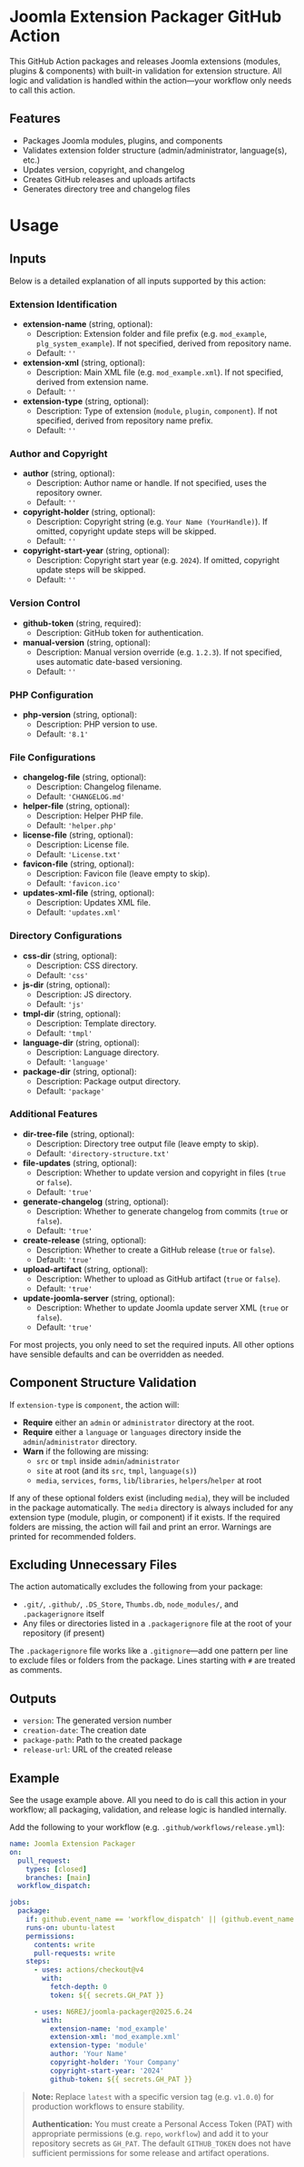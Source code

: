 # Joomla Extension Packager GitHub Action

This GitHub Action packages and releases Joomla extensions (modules, plugins & components) with built-in validation for extension structure. All logic and validation is handled within the action—your workflow only needs to call this action.

## Features
- Packages Joomla modules, plugins, and components
- Validates extension folder structure (admin/administrator, language(s), etc.)
- Updates version, copyright, and changelog
- Creates GitHub releases and uploads artifacts
- Generates directory tree and changelog files

# Usage
## Inputs
Below is a detailed explanation of all inputs supported by this action:

### Extension Identification
- **extension-name** (string, optional):
  - Description: Extension folder and file prefix (e.g. `mod_example`, `plg_system_example`). If not specified, derived from repository name.
  - Default: `''`
- **extension-xml** (string, optional):
  - Description: Main XML file (e.g. `mod_example.xml`). If not specified, derived from extension name.
  - Default: `''`
- **extension-type** (string, optional):
  - Description: Type of extension (`module`, `plugin`, `component`). If not specified, derived from repository name prefix.
  - Default: `''`

### Author and Copyright
- **author** (string, optional):
  - Description: Author name or handle. If not specified, uses the repository owner.
  - Default: `''`
- **copyright-holder** (string, optional):
  - Description: Copyright string (e.g. `Your Name (YourHandle)`). If omitted, copyright update steps will be skipped.
  - Default: `''`
- **copyright-start-year** (string, optional):
  - Description: Copyright start year (e.g. `2024`). If omitted, copyright update steps will be skipped.
  - Default: `''`

### Version Control
- **github-token** (string, required):
  - Description: GitHub token for authentication.
- **manual-version** (string, optional):
  - Description: Manual version override (e.g. `1.2.3`). If not specified, uses automatic date-based versioning.
  - Default: `''`

### PHP Configuration
- **php-version** (string, optional):
  - Description: PHP version to use.
  - Default: `'8.1'`

### File Configurations
- **changelog-file** (string, optional):
  - Description: Changelog filename.
  - Default: `'CHANGELOG.md'`
- **helper-file** (string, optional):
  - Description: Helper PHP file.
  - Default: `'helper.php'`
- **license-file** (string, optional):
  - Description: License file.
  - Default: `'License.txt'`
- **favicon-file** (string, optional):
  - Description: Favicon file (leave empty to skip).
  - Default: `'favicon.ico'`
- **updates-xml-file** (string, optional):
  - Description: Updates XML file.
  - Default: `'updates.xml'`

### Directory Configurations
- **css-dir** (string, optional):
  - Description: CSS directory.
  - Default: `'css'`
- **js-dir** (string, optional):
  - Description: JS directory.
  - Default: `'js'`
- **tmpl-dir** (string, optional):
  - Description: Template directory.
  - Default: `'tmpl'`
- **language-dir** (string, optional):
  - Description: Language directory.
  - Default: `'language'`
- **package-dir** (string, optional):
  - Description: Package output directory.
  - Default: `'package'`

### Additional Features
- **dir-tree-file** (string, optional):
  - Description: Directory tree output file (leave empty to skip).
  - Default: `'directory-structure.txt'`
- **file-updates** (string, optional):
  - Description: Whether to update version and copyright in files (`true` or `false`).
  - Default: `'true'`
- **generate-changelog** (string, optional):
  - Description: Whether to generate changelog from commits (`true` or `false`).
  - Default: `'true'`
- **create-release** (string, optional):
  - Description: Whether to create a GitHub release (`true` or `false`).
  - Default: `'true'`
- **upload-artifact** (string, optional):
  - Description: Whether to upload as GitHub artifact (`true` or `false`).
  - Default: `'true'`
- **update-joomla-server** (string, optional):
  - Description: Whether to update Joomla update server XML (`true` or `false`).
  - Default: `'true'`

For most projects, you only need to set the required inputs. All other options have sensible defaults and can be overridden as needed.

## Component Structure Validation
If `extension-type` is `component`, the action will:
- **Require** either an `admin` or `administrator` directory at the root.
- **Require** either a `language` or `languages` directory inside the `admin`/`administrator` directory.
- **Warn** if the following are missing:
  - `src` or `tmpl` inside `admin`/`administrator`
  - `site` at root (and its `src`, `tmpl`, `language(s)`)
  - `media`, `services`, `forms`, `lib`/`libraries`, `helpers`/`helper` at root

If any of these optional folders exist (including `media`), they will be included in the package automatically. The `media` directory is always included for any extension type (module, plugin, or component) if it exists. If the required folders are missing, the action will fail and print an error. Warnings are printed for recommended folders.

## Excluding Unnecessary Files

The action automatically excludes the following from your package:
- `.git/`, `.github/`, `.DS_Store`, `Thumbs.db`, `node_modules/`, and `.packagerignore` itself
- Any files or directories listed in a `.packagerignore` file at the root of your repository (if present)

The `.packagerignore` file works like a `.gitignore`—add one pattern per line to exclude files or folders from the package. Lines starting with `#` are treated as comments.

## Outputs
- `version`: The generated version number
- `creation-date`: The creation date
- `package-path`: Path to the created package
- `release-url`: URL of the created release

## Example
See the usage example above. All you need to do is call this action in your workflow; all packaging, validation, and release logic is handled internally.


Add the following to your workflow (e.g. `.github/workflows/release.yml`):

```yaml
name: Joomla Extension Packager
on:
  pull_request:
    types: [closed]
    branches: [main]
  workflow_dispatch:

jobs:
  package:
    if: github.event_name == 'workflow_dispatch' || (github.event_name == 'pull_request' && github.event.pull_request.merged == true)
    runs-on: ubuntu-latest
    permissions:
      contents: write
      pull-requests: write
    steps:
      - uses: actions/checkout@v4
        with:
          fetch-depth: 0
          token: ${{ secrets.GH_PAT }}

      - uses: N6REJ/joomla-packager@2025.6.24
        with:
          extension-name: 'mod_example'
          extension-xml: 'mod_example.xml'
          extension-type: 'module'
          author: 'Your Name'
          copyright-holder: 'Your Company'
          copyright-start-year: '2024'
          github-token: ${{ secrets.GH_PAT }}
```

> **Note:**
> Replace `latest` with a specific version tag (e.g. `v1.0.0`) for production workflows to ensure stability.
> 
> **Authentication:**
> You must create a Personal Access Token (PAT) with appropriate permissions (e.g. `repo`, `workflow`) and add it to your repository secrets as `GH_PAT`. The default `GITHUB_TOKEN` does not have sufficient permissions for some release and artifact operations.
